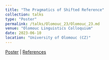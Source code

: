 ```yaml
---
title: "The Pragmatics of Shifted Reference"
collection: talks
type: "Poster"
permalink: /talks/Olomouc_23/Olomouc_23.md
venue: "Olomouc Linguistics Colloquium"
date: 2023-06-10
location: "University of Olomouc (CZ)"
---
```




[Poster](./Blunier_Olinco_Poster_2023.pdf) | [References](Blunier_Olinco_2023_Poster_Refs.pdf)
